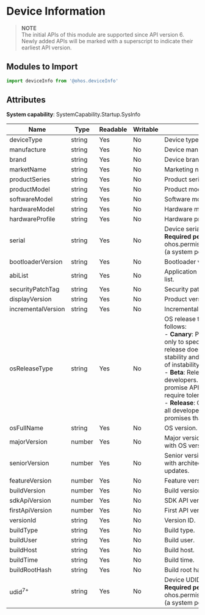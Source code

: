 # Device Information

> **NOTE**<br>
> The initial APIs of this module are supported since API version 6. Newly added APIs will be marked with a superscript to indicate their earliest API version.

## Modules to Import

```ts
import deviceInfo from '@ohos.deviceInfo'
```

## Attributes

**System capability**: SystemCapability.Startup.SysInfo

| Name| Type| Readable| Writable| Description|
| -------- | -------- | -------- | -------- | -------- |
| deviceType | string | Yes| No| Device type.|
| manufacture | string | Yes| No| Device manufacturer.|
| brand | string | Yes| No| Device brand.|
| marketName | string | Yes| No| Marketing name.|
| productSeries | string | Yes| No| Product series.|
| productModel | string | Yes| No| Product model.|
| softwareModel | string | Yes| No| Software model.|
| hardwareModel | string | Yes| No| Hardware model.|
| hardwareProfile | string | Yes| No| Hardware profile.|
| serial | string | Yes| No| Device serial number.<br>**Required permissions**: ohos.permission.sec.ACCESS_UDID (a system permission)|
| bootloaderVersion | string | Yes| No| Bootloader version.|
| abiList | string | Yes| No| Application binary interface (Abi) list.|
| securityPatchTag | string | Yes| No| Security patch tag.|
| displayVersion | string | Yes| No| Product version.|
| incrementalVersion | string | Yes| No| Incremental version.|
| osReleaseType | string | Yes| No| OS release type. The options are as follows:<br>-&nbsp;**Canary**: Preliminary release open only to specific developers. This release does not promise API stability and may require tolerance of instability.<br>-&nbsp;**Beta**: Release open to all developers. This release does not promise API stability and may require tolerance of instability.<br>-&nbsp;**Release**: Official release open to all developers. This release promises that all APIs are stable.|
| osFullName | string | Yes| No| OS version.|
| majorVersion | number | Yes| No| Major version, incrementing along with OS version updates.|
| seniorVersion | number | Yes| No| Senior version, incrementing along with architecture and feature updates.|
| featureVersion | number | Yes| No| Feature version.|
| buildVersion | number | Yes| No| Build version.|
| sdkApiVersion | number | Yes| No| SDK API version.|
| firstApiVersion | number | Yes| No| First API version.|
| versionId | string | Yes| No| Version ID.|
| buildType | string | Yes| No| Build type.|
| buildUser | string | Yes| No| Build user.|
| buildHost | string | Yes| No| Build host.|
| buildTime | string | Yes| No| Build time.|
| buildRootHash | string | Yes| No| Build root hash.|
| udid<sup>7+</sup> | string | Yes| No| Device UDID.<br>**Required permissions**: ohos.permission.sec.ACCESS_UDID (a system permission)|
